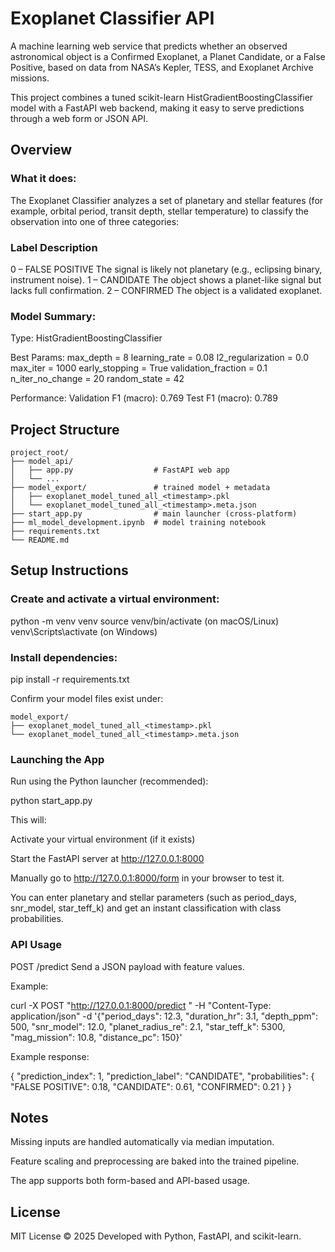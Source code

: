 # Exoplanet Classifier API

A machine learning web service that predicts whether an observed astronomical object is a Confirmed Exoplanet, a Planet Candidate, or a False Positive, based on data from NASA’s Kepler, TESS, and Exoplanet Archive missions.

This project combines a tuned scikit-learn HistGradientBoostingClassifier model with a FastAPI web backend, making it easy to serve predictions through a web form or JSON API.

## Overview

### What it does:
The Exoplanet Classifier analyzes a set of planetary and stellar features (for example, orbital period, transit depth, stellar temperature) to classify the observation into one of three categories:

### Label Description
0 – FALSE POSITIVE	The signal is likely not planetary (e.g., eclipsing binary, instrument noise).
1 – CANDIDATE	The object shows a planet-like signal but lacks full confirmation.
2 – CONFIRMED	The object is a validated exoplanet.

### Model Summary:

Type: HistGradientBoostingClassifier

Best Params:
max_depth = 8
learning_rate = 0.08
l2_regularization = 0.0
max_iter = 1000
early_stopping = True
validation_fraction = 0.1
n_iter_no_change = 20
random_state = 42

Performance:
Validation F1 (macro): 0.769
Test F1 (macro): 0.789

## Project Structure

```
project_root/
├── model_api/
│   ├── app.py                  # FastAPI web app
│   └── ...
├── model_export/               # trained model + metadata
│   ├── exoplanet_model_tuned_all_<timestamp>.pkl
│   └── exoplanet_model_tuned_all_<timestamp>.meta.json
├── start_app.py                # main launcher (cross-platform)
├── ml_model_development.ipynb  # model training notebook
├── requirements.txt
└── README.md
```

## Setup Instructions

### Create and activate a virtual environment:

python -m venv venv
source venv/bin/activate (on macOS/Linux)
venv\Scripts\activate (on Windows)

### Install dependencies:

pip install -r requirements.txt

Confirm your model files exist under:

```
model_export/
├── exoplanet_model_tuned_all_<timestamp>.pkl
└── exoplanet_model_tuned_all_<timestamp>.meta.json
```

### Launching the App

Run using the Python launcher (recommended):

python start_app.py

This will:

Activate your virtual environment (if it exists)

Start the FastAPI server at http://127.0.0.1:8000

Manually go to http://127.0.0.1:8000/form in your browser to test it.

You can enter planetary and stellar parameters (such as period_days, snr_model, star_teff_k) and get an instant classification with class probabilities.

### API Usage

POST /predict
Send a JSON payload with feature values.

Example:

curl -X POST "http://127.0.0.1:8000/predict
"
-H "Content-Type: application/json"
-d '{"period_days": 12.3, "duration_hr": 3.1, "depth_ppm": 500,
"snr_model": 12.0, "planet_radius_re": 2.1, "star_teff_k": 5300,
"mag_mission": 10.8, "distance_pc": 150}'

Example response:

{
"prediction_index": 1,
"prediction_label": "CANDIDATE",
"probabilities": {
"FALSE POSITIVE": 0.18,
"CANDIDATE": 0.61,
"CONFIRMED": 0.21
}
}

## Notes

Missing inputs are handled automatically via median imputation.

Feature scaling and preprocessing are baked into the trained pipeline.

The app supports both form-based and API-based usage.

## License

MIT License © 2025
Developed with Python, FastAPI, and scikit-learn.